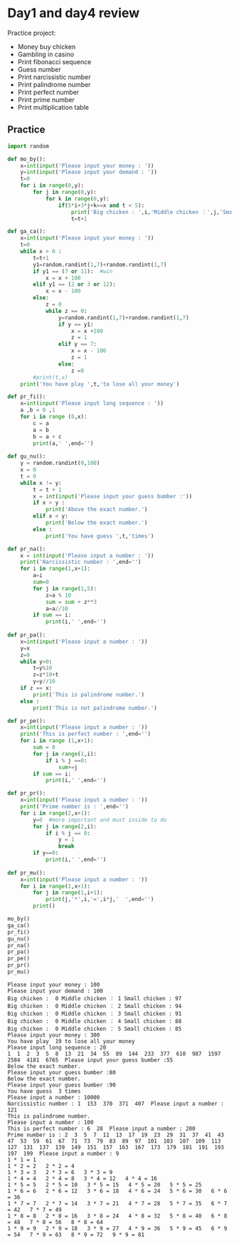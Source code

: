 
# Day1 and day4 review

Practice project:

- Money buy chicken
- Gambling in casino
- Print fibonacci sequence
- Guess number
- Print narcissistic number
- Print palindrome number
- Print perfect number
- Print prime number
- Print multiplication table

## Practice


```python
import random

def mo_by():
    x=int(input('Please input your money : '))
    y=int(input('Please input your demand : '))
    t=0
    for i in range(0,y):
        for j in range(0,y):
            for k in range(0,y):
                if(5*i+3*j+k==x and t < 5):
                    print('Big chicken : ',i,'Middle chicken ：',j,'Small chicken :',k)
                    t=t+1

def ga_ca():
    x=int(input('Please input your money : '))
    t=0
    while x > 0 :
        t=t+1
        y1=random.randint(1,7)+random.randint(1,7)
        if y1 == (7 or 11):  #win
            x = x + 100
        elif y1 == (2 or 3 or 12):
            x = x - 100
        else:
            z = 0
            while z == 0:
                y=random.randint(1,7)+random.randint(1,7)
                if y == y1:
                    x = x +100
                    z = 1
                elif y == 7:
                    x = x - 100
                    z = 1
                else:
                    z =0
        #print(t,x)
    print('You have play ',t,'to lose all your money')

def pr_fi():
    x=int(input('Please input long sequence : '))
    a ,b = 0 ,1
    for i in range (0,x):
        c = a
        a = b
        b = a + c
        print(a,' ',end='')
        
def gu_nu():
    y = random.randint(0,100)
    x = 0
    t = 0
    while x != y:
        t = t + 1
        x = int(input('Please input your guess bumber :'))
        if x > y :
            print('Above the exact number.')
        elif x < y:
            print('Below the exact number.')
        else :
            print('You have guess ',t,'times')

def pr_na():
    x = int(input('Please input a number : '))
    print('Narcissistic number : ',end='')
    for i in range(1,x+1):
        a=i
        sum=0
        for j in range(1,5):
            z=a % 10
            sum = sum + z**3
            a=a//10
        if sum == i:
            print(i,' ',end='')
            
def pr_pa():
    x=int(input('Please input a number : '))
    y=x
    z=0
    while y>0:
        t=y%10
        z=z*10+t
        y=y//10
    if z == x:
        print('This is palindrome number.')
    else :
        print('This is not palindrome number.')

def pr_pe():
    x=int(input('Please input a number : '))
    print('This is perfect number : ',end='')
    for i in range (1,x+1):
        sum = 0
        for j in range(1,i):
            if i % j ==0:
                sum+=j
        if sum == i:
            print(i,' ',end='')

def pr_pr():
    x=int(input('Please input a number : '))
    print('Prime number is : ',end='')
    for i in range(2,x+1):
        y=0  #more important and must inside to do
        for j in range(2,i):
            if i % j == 0:
                y = 1
                break
        if y==0:
            print(i,' ',end='')
            
def pr_mu():
    x=int(input('Please input a number : '))
    for i in range(1,x+1):
        for j in range(1,i+1):
            print(j,'*',i,'=',i*j,'  ',end='')
        print()

mo_by()
ga_ca()
pr_fi()
gu_nu()
pr_na()
pr_pa()
pr_pe()
pr_pr()
pr_mu()
```

    Please input your money : 100
    Please input your demand : 100
    Big chicken :  0 Middle chicken ： 1 Small chicken : 97
    Big chicken :  0 Middle chicken ： 2 Small chicken : 94
    Big chicken :  0 Middle chicken ： 3 Small chicken : 91
    Big chicken :  0 Middle chicken ： 4 Small chicken : 88
    Big chicken :  0 Middle chicken ： 5 Small chicken : 85
    Please input your money : 300
    You have play  19 to lose all your money
    Please input long sequence : 20
    1  1  2  3  5  8  13  21  34  55  89  144  233  377  610  987  1597  2584  4181  6765  Please input your guess bumber :55
    Below the exact number.
    Please input your guess bumber :80
    Below the exact number.
    Please input your guess bumber :90
    You have guess  3 times
    Please input a number : 10000
    Narcissistic number : 1  153  370  371  407  Please input a number : 121
    This is palindrome number.
    Please input a number : 100
    This is perfect number : 6  28  Please input a number : 200
    Prime number is : 2  3  5  7  11  13  17  19  23  29  31  37  41  43  47  53  59  61  67  71  73  79  83  89  97  101  103  107  109  113  127  131  137  139  149  151  157  163  167  173  179  181  191  193  197  199  Please input a number : 9
    1 * 1 = 1   
    1 * 2 = 2   2 * 2 = 4   
    1 * 3 = 3   2 * 3 = 6   3 * 3 = 9   
    1 * 4 = 4   2 * 4 = 8   3 * 4 = 12   4 * 4 = 16   
    1 * 5 = 5   2 * 5 = 10   3 * 5 = 15   4 * 5 = 20   5 * 5 = 25   
    1 * 6 = 6   2 * 6 = 12   3 * 6 = 18   4 * 6 = 24   5 * 6 = 30   6 * 6 = 36   
    1 * 7 = 7   2 * 7 = 14   3 * 7 = 21   4 * 7 = 28   5 * 7 = 35   6 * 7 = 42   7 * 7 = 49   
    1 * 8 = 8   2 * 8 = 16   3 * 8 = 24   4 * 8 = 32   5 * 8 = 40   6 * 8 = 48   7 * 8 = 56   8 * 8 = 64   
    1 * 9 = 9   2 * 9 = 18   3 * 9 = 27   4 * 9 = 36   5 * 9 = 45   6 * 9 = 54   7 * 9 = 63   8 * 9 = 72   9 * 9 = 81   
    
